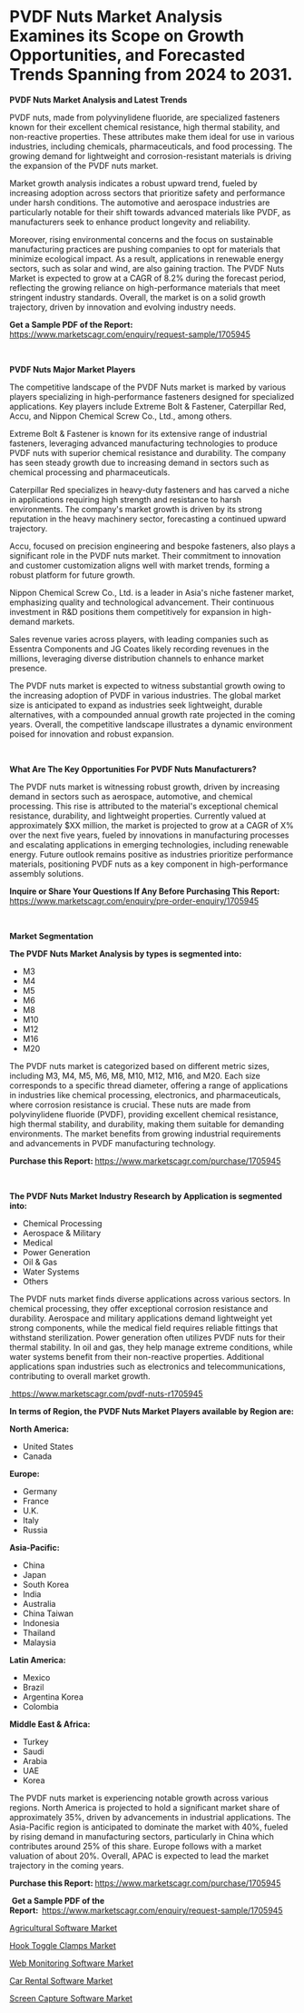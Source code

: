 <p><h1>PVDF Nuts Market Analysis Examines its Scope on Growth Opportunities, and Forecasted Trends Spanning from 2024 to 2031.</h1></p><p><strong>PVDF Nuts Market Analysis and Latest Trends</strong></p>
<p><p>PVDF nuts, made from polyvinylidene fluoride, are specialized fasteners known for their excellent chemical resistance, high thermal stability, and non-reactive properties. These attributes make them ideal for use in various industries, including chemicals, pharmaceuticals, and food processing. The growing demand for lightweight and corrosion-resistant materials is driving the expansion of the PVDF nuts market.</p><p>Market growth analysis indicates a robust upward trend, fueled by increasing adoption across sectors that prioritize safety and performance under harsh conditions. The automotive and aerospace industries are particularly notable for their shift towards advanced materials like PVDF, as manufacturers seek to enhance product longevity and reliability.</p><p>Moreover, rising environmental concerns and the focus on sustainable manufacturing practices are pushing companies to opt for materials that minimize ecological impact. As a result, applications in renewable energy sectors, such as solar and wind, are also gaining traction. The PVDF Nuts Market is expected to grow at a CAGR of 8.2% during the forecast period, reflecting the growing reliance on high-performance materials that meet stringent industry standards. Overall, the market is on a solid growth trajectory, driven by innovation and evolving industry needs.</p></p>
<p><strong>Get a Sample PDF of the Report:&nbsp;</strong> <a href="https://www.marketscagr.com/enquiry/request-sample/1705945?utm_campaign=1529&utm_medium=2&utm_source=Github&utm_content=ia&utm_term=21102024&utm_id=pvdf-nuts">https://www.marketscagr.com/enquiry/request-sample/1705945</a></p>
<p>&nbsp;</p>
<p><strong>PVDF Nuts Major Market Players</strong></p>
<p><p>The competitive landscape of the PVDF Nuts market is marked by various players specializing in high-performance fasteners designed for specialized applications. Key players include Extreme Bolt & Fastener, Caterpillar Red, Accu, and Nippon Chemical Screw Co., Ltd., among others.</p><p>Extreme Bolt & Fastener is known for its extensive range of industrial fasteners, leveraging advanced manufacturing technologies to produce PVDF nuts with superior chemical resistance and durability. The company has seen steady growth due to increasing demand in sectors such as chemical processing and pharmaceuticals.</p><p>Caterpillar Red specializes in heavy-duty fasteners and has carved a niche in applications requiring high strength and resistance to harsh environments. The company's market growth is driven by its strong reputation in the heavy machinery sector, forecasting a continued upward trajectory.</p><p>Accu, focused on precision engineering and bespoke fasteners, also plays a significant role in the PVDF nuts market. Their commitment to innovation and customer customization aligns well with market trends, forming a robust platform for future growth.</p><p>Nippon Chemical Screw Co., Ltd. is a leader in Asia's niche fastener market, emphasizing quality and technological advancement. Their continuous investment in R&D positions them competitively for expansion in high-demand markets.</p><p>Sales revenue varies across players, with leading companies such as Essentra Components and JG Coates likely recording revenues in the millions, leveraging diverse distribution channels to enhance market presence.</p><p>The PVDF nuts market is expected to witness substantial growth owing to the increasing adoption of PVDF in various industries. The global market size is anticipated to expand as industries seek lightweight, durable alternatives, with a compounded annual growth rate projected in the coming years. Overall, the competitive landscape illustrates a dynamic environment poised for innovation and robust expansion.</p></p>
<p>&nbsp;</p>
<p><strong>What Are The Key Opportunities For PVDF Nuts Manufacturers?</strong></p>
<p><p>The PVDF nuts market is witnessing robust growth, driven by increasing demand in sectors such as aerospace, automotive, and chemical processing. This rise is attributed to the material's exceptional chemical resistance, durability, and lightweight properties. Currently valued at approximately $XX million, the market is projected to grow at a CAGR of X% over the next five years, fueled by innovations in manufacturing processes and escalating applications in emerging technologies, including renewable energy. Future outlook remains positive as industries prioritize performance materials, positioning PVDF nuts as a key component in high-performance assembly solutions.</p></p>
<p><strong>Inquire or Share Your Questions If Any Before Purchasing This Report:</strong> <a href="https://www.marketscagr.com/enquiry/pre-order-enquiry/1705945?utm_campaign=1529&utm_medium=2&utm_source=Github&utm_content=ia&utm_term=21102024&utm_id=pvdf-nuts">https://www.marketscagr.com/enquiry/pre-order-enquiry/1705945</a></p>
<p>&nbsp;</p>
<p><strong>Market Segmentation</strong></p>
<p><strong>The PVDF Nuts Market Analysis by types is segmented into:</strong></p>
<p><ul><li>M3</li><li>M4</li><li>M5</li><li>M6</li><li>M8</li><li>M10</li><li>M12</li><li>M16</li><li>M20</li></ul></p>
<p><p>The PVDF nuts market is categorized based on different metric sizes, including M3, M4, M5, M6, M8, M10, M12, M16, and M20. Each size corresponds to a specific thread diameter, offering a range of applications in industries like chemical processing, electronics, and pharmaceuticals, where corrosion resistance is crucial. These nuts are made from polyvinylidene fluoride (PVDF), providing excellent chemical resistance, high thermal stability, and durability, making them suitable for demanding environments. The market benefits from growing industrial requirements and advancements in PVDF manufacturing technology.</p></p>
<p><strong>Purchase this Report:&nbsp;</strong><a href="https://www.marketscagr.com/purchase/1705945?utm_campaign=1529&utm_medium=2&utm_source=Github&utm_content=ia&utm_term=21102024&utm_id=pvdf-nuts">https://www.marketscagr.com/purchase/1705945</a></p>
<p>&nbsp;</p>
<p><strong>The PVDF Nuts Market Industry Research by Application is segmented into:</strong></p>
<p><ul><li>Chemical Processing</li><li>Aerospace & Military</li><li>Medical</li><li>Power Generation</li><li>Oil & Gas</li><li>Water Systems</li><li>Others</li></ul></p>
<p><p>The PVDF nuts market finds diverse applications across various sectors. In chemical processing, they offer exceptional corrosion resistance and durability. Aerospace and military applications demand lightweight yet strong components, while the medical field requires reliable fittings that withstand sterilization. Power generation often utilizes PVDF nuts for their thermal stability. In oil and gas, they help manage extreme conditions, while water systems benefit from their non-reactive properties. Additional applications span industries such as electronics and telecommunications, contributing to overall market growth.</p></p>
<p><a href="https://www.marketscagr.com/pvdf-nuts-r1705945?utm_campaign=1529&utm_medium=2&utm_source=Github&utm_content=ia&utm_term=21102024&utm_id=pvdf-nuts">&nbsp;https://www.marketscagr.com/pvdf-nuts-r1705945</a></p>
<p><strong>In terms of Region, the PVDF Nuts Market Players available by Region are:</strong></p>
<p>
    <p> <strong> North America: </strong>
        <ul>
            <li>United States</li>
            <li>Canada</li>
        </ul>
        </p> 
    <p> <strong> Europe: </strong>
        <ul>
            <li>Germany</li>
            <li>France</li>
            <li>U.K.</li>
            <li>Italy</li>
            <li>Russia</li>
        </ul>
        </p> 
    <p> <strong> Asia-Pacific: </strong>
        <ul>
            <li>China</li>
            <li>Japan</li>
            <li>South Korea</li>
            <li>India</li>
            <li>Australia</li>
            <li>China Taiwan</li>
            <li>Indonesia</li>
            <li>Thailand</li>
            <li>Malaysia</li>
        </ul>
        </p> 
    <p> <strong> Latin America: </strong>
        <ul>
            <li>Mexico</li>
            <li>Brazil</li>
            <li>Argentina Korea</li>
            <li>Colombia</li>
        </ul>
        </p> 
    <p> <strong> Middle East & Africa: </strong>
        <ul>
            <li>Turkey</li>
            <li>Saudi</li>
            <li>Arabia</li>
            <li>UAE</li>
            <li>Korea</li>
        </ul>
    </p>
    </p>
<p><p>The PVDF nuts market is experiencing notable growth across various regions. North America is projected to hold a significant market share of approximately 35%, driven by advancements in industrial applications. The Asia-Pacific region is anticipated to dominate the market with 40%, fueled by rising demand in manufacturing sectors, particularly in China which contributes around 25% of this share. Europe follows with a market valuation of about 20%. Overall, APAC is expected to lead the market trajectory in the coming years.</p></p>
<p><strong>Purchase this Report: </strong><a href="https://www.marketscagr.com/purchase/1705945?utm_campaign=1529&utm_medium=2&utm_source=Github&utm_content=ia&utm_term=21102024&utm_id=pvdf-nuts">https://www.marketscagr.com/purchase/1705945</a></p>
<p>&nbsp;<strong>Get a Sample PDF of the Report:&nbsp;&nbsp;</strong><a href="https://www.marketscagr.com/enquiry/request-sample/1705945?utm_campaign=1529&utm_medium=2&utm_source=Github&utm_content=ia&utm_term=21102024&utm_id=pvdf-nuts">https://www.marketscagr.com/enquiry/request-sample/1705945</a></p>
<p><strong></strong></p>
<p><p><a href="https://www.linkedin.com/pulse/surfing-agricultural-software-wave-riding-market-currents-goetf?utm_campaign=1529&utm_medium=2&utm_source=Github&utm_content=ia&utm_term=21102024&utm_id=pvdf-nuts">Agricultural Software Market</a></p><p><a href="https://issuu.com/reportprime-2/docs/hook-toggle-clamps-market-size-2030_c6d788dfa9f1a4?utm_campaign=1529&utm_medium=2&utm_source=Github&utm_content=ia&utm_term=21102024&utm_id=pvdf-nuts">Hook Toggle Clamps Market</a></p><p><a href="https://www.linkedin.com/pulse/exploring-web-monitoring-software-market-dynamics-global-trends-yn3of?utm_campaign=1529&utm_medium=2&utm_source=Github&utm_content=ia&utm_term=21102024&utm_id=pvdf-nuts">Web Monitoring Software Market</a></p><p><a href="https://www.linkedin.com/pulse/global-car-rental-software-market-exploring-share-trends-qyczf?utm_campaign=1529&utm_medium=2&utm_source=Github&utm_content=ia&utm_term=21102024&utm_id=pvdf-nuts">Car Rental Software Market</a></p><p><a href="https://www.linkedin.com/pulse/decoding-screen-capture-software-market-signals-growth-algorithms-tvjzf?utm_campaign=1529&utm_medium=2&utm_source=Github&utm_content=ia&utm_term=21102024&utm_id=pvdf-nuts">Screen Capture Software Market</a></p></p>